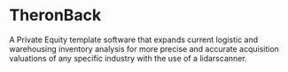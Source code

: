 # TheronBack
A Private Equity template software that expands current logistic and warehousing inventory analysis for more precise and accurate acquisition valuations of any specific industry with the use of a lidarscanner.
